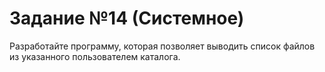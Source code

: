 # Задание №14 (Системное)
Разработайте программу, которая позволяет выводить список файлов из указанного пользователем каталога. 
